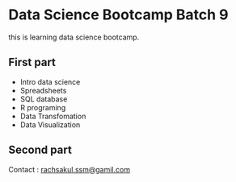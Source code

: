 # Data Science Bootcamp Batch 9
this is learning data science bootcamp. 

## First part
- Intro data science
- Spreadsheets
- SQL database
- R programing
- Data Transfomation
- Data Visualization

## Second part



Contact : rachsakul.ssm@gamil.com
